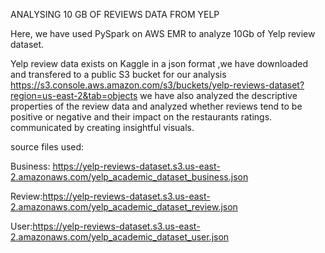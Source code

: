 ANALYSING 10 GB OF REVIEWS DATA FROM YELP

Here, we have used PySpark on AWS EMR to analyze 10Gb of Yelp review dataset. 

Yelp review data exists on Kaggle in a json format ,we have downloaded and  transfered to a public S3 bucket for our analysis https://s3.console.aws.amazon.com/s3/buckets/yelp-reviews-dataset?region=us-east-2&tab=objects  we have also analyzed the descriptive properties of the review data and analyzed whether reviews tend to be positive or negative and their impact on the restaurants ratings. communicated by creating insightful visuals.

 source files used:

Business: https://yelp-reviews-dataset.s3.us-east-2.amazonaws.com/yelp_academic_dataset_business.json

Review:https://yelp-reviews-dataset.s3.us-east-2.amazonaws.com/yelp_academic_dataset_review.json

User:https://yelp-reviews-dataset.s3.us-east-2.amazonaws.com/yelp_academic_dataset_user.json

## 